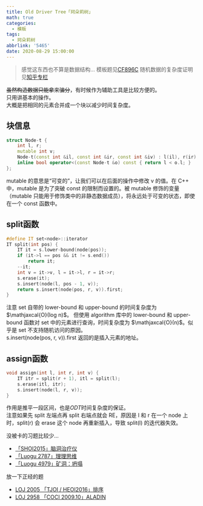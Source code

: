 ```yaml
---
title: Old Driver Tree「珂朵莉树」
math: true
categories:
  - 模板
tags:
  - 珂朵莉树
abbrlink: '5465'
date: 2020-08-29 15:00:00
---
```



>感觉这东西也不算是数据结构...
模板题见[CF896C](https://codeforces.com/contest/896/problem/C)
随机数据的复杂度证明见[知乎专栏](https://zhuanlan.zhihu.com/p/102786071)  

~~虽然构造数据只能拿来骗分~~，有时候作为辅助工具是比较方便的。  
只用讲基本的操作。  
大概是把相同的元素合并成一个块以减少时间复杂度。  

## 块信息
```cpp
struct Node-t {
    int l, r;
    mutable int v;
    Node-t(const int &il, const int &ir, const int &iv) : l(il), r(ir), v(iv) {}
    inline bool operator<(const Node-t &o) const { return l < o.l; }
};
```  
mutable 的意思是“可变的”，让我们可以在后面的操作中修改 v 的值。在 C++ 中，mutable 是为了突破 const 的限制而设置的。被 mutable 修饰的变量（mutable 只能用于修饰类中的非静态数据成员），将永远处于可变的状态，即使在一个 const 函数中。

## split函数
```cpp
#define IT set<node>::iterator
IT split(int pos) {
    IT it = s.lower-bound(node(pos));
    if (it->l == pos && it != s.end())
        return it;
    --it;
    int v = it->v, l = it->l, r = it->r;
    s.erase(it);
    s.insert(node(l, pos - 1, v));
    return s.insert(node(pos, r, v)).first;
}
```
注意 set 自带的 lower-bound 和 upper-bound 的时间复杂度为$\mathjaxcal{O}(log n)$。
但使用 algorithm 库中的 lower-bound 和 upper-bound 函数对 set 中的元素进行查询，时间复杂度为 $\mathjaxcal{O}(n)$。似乎是 set 不支持随机访问的原因。  
s.insert(node(pos, r, v)).first 返回的是插入元素的地址。  

## assign函数
```cpp
void assign(int l, int r, int v) {
    IT itr = split(r + 1), itl = split(l);
    s.erase(itl, itr);
    s.insert(node(l, r, v));
}
```
作用是推平一段区间，也是$ODT$时间复杂度的保证。  
注意如果先 split 左端点再 split 右端点就会 RE，原因是 l 和 r 在一个 node 上时，split(r) 会 erase 这个 node 再重新插入，导致 split(l) 的迭代器失效。  

没被卡的习题比较少...
-  [「SHOI2015」脑洞治疗仪](https://loj.ac/problem/2037) 
-  [「Luogu 2787」理理思维](https://www.luogu.com.cn/problem/P2787) 
-  [「Luogu 4979」矿洞：坍塌](https://www.luogu.com.cn/problem/P4979)   

放一下正经的题  
- [LOJ 2005 「TJOI / HEOI2016」排序](https://loj.ac/problem/2055)
- [LOJ 2958 「COCI 2009.10」ALADIN](https://loj.ac/problem/2958)